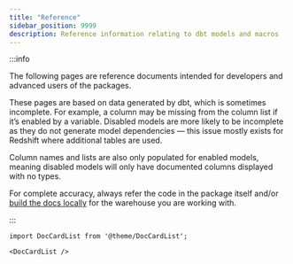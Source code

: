 ```yaml
---
title: "Reference"
sidebar_position: 9999
description: Reference information relating to dbt models and macros
---
```


:::info

The following pages are reference documents intended for developers and advanced users of the packages. 

These pages are based on data generated by dbt, which is sometimes incomplete. For example, a column may be missing from the column list if it’s enabled by a variable. Disabled models are more likely to be incomplete as they do not generate model dependencies — this issue mostly exists for Redshift where additional tables are used.

Column names and lists are also only populated for enabled models, meaning disabled models will only have documented columns displayed with no types.

For complete accuracy, always refer the code in the package itself and/or [build the docs locally](https://docs.getdbt.com/reference/commands/cmd-docs) for the warehouse you are working with.

:::

```mdx-code-block
import DocCardList from '@theme/DocCardList';

<DocCardList />
```
